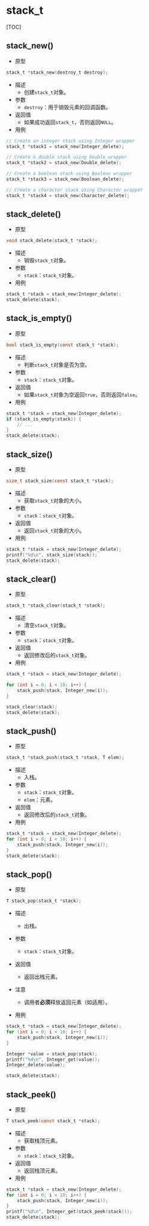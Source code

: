 # stack_t

[TOC]



## stack_new()

- 原型

```c
stack_t *stack_new(destroy_t destroy);
```

- 描述
    - 创建`stack_t`对象。
- 参数
    - `destroy`：用于销毁元素的回调函数。
- 返回值
    - 如果成功返回`stack_t`，否则返回`NULL`。
- 用例

```c
// Create an integer stack using Integer wrapper
stack_t *stack1 = stack_new(Integer_delete);

// Create a double stack using Double wrapper
stack_t *stack2 = stack_new(Double_delete);

// Create a boolean stack using Boolean wrapper
stack_t *stack3 = stack_new(Boolean_delete);

// Create a character stack using Character wrapper
stack_t *stack4 = stack_new(Character_delete);
```



## stack_delete()

- 原型

```c
void stack_delete(stack_t *stack);
```

- 描述
    - 销毁`stack_t`对象。
- 参数
    - `stack`：`stack_t`对象。
- 用例

```c
stack_t *stack = stack_new(Integer_delete);
stack_delete(stack);
```



## stack_is_empty()

- 原型

```c
bool stack_is_empty(const stack_t *stack);
```

- 描述
    - 判断`stack_t`对象是否为空。
- 参数
    - `stack`：`stack_t`对象。
- 返回值
    - 如果`stack_t`对象为空返回`true`，否则返回`false`。
- 用例

```c
stack_t *stack = stack_new(Integer_delete);
if (stack_is_empty(stack)) {
    // ...
}
stack_delete(stack);
```



## stack_size()

- 原型

```c
size_t stack_size(const stack_t *stack);
```

- 描述
    - 获取`stack_t`对象的大小。
- 参数
    - `stack`：`stack_t`对象。
- 返回值
    - 返回`stack_t`对象的大小。
- 用例

```c
stack_t *stack = stack_new(Integer_delete);
printf("%d\n", stack_size(stack));
stack_delete(stack);
```



## stack_clear()

- 原型

```c
stack_t *stack_clear(stack_t *stack);
```

- 描述
    - 清空`stack_t`对象。
- 参数
    - `stack`：`stack_t`对象。
- 返回值
    - 返回修改后的`stack_t`对象。
- 用例

```c
stack_t *stack = stack_new(Integer_delete);

for (int i = 0; i < 10; i++) {
    stack_push(stack, Integer_new(i));
}

stack_clear(stack);
stack_delete(stack);
```



## stack_push()

- 原型

```c
stack_t *stack_push(stack_t *stack, T elem);
```

- 描述
    - 入栈。
- 参数
    - `stack`：`stack_t`对象。
    - `elem`：元素。
- 返回值
    - 返回修改后的`stack_t`对象。
- 用例

```c
stack_t *stack = stack_new(Integer_delete);
for (int i = 0; i < 10; i++) {
    stack_push(stack, Integer_new(i));
}
stack_delete(stack);
```



## stack_pop()

- 原型

```c
T stack_pop(stack_t *stack);
```

- 描述
    - 出栈。
- 参数
    - `stack`：`stack_t`对象。
- 返回值
    - 返回出栈元素。
- 注意
    - 调用者**必须**释放返回元素（如适用）。

- 用例

```c
stack_t *stack = stack_new(Integer_delete);
for (int i = 0; i < 10; i++) {
    stack_push(stack, Integer_new(i));
}

Integer *value = stack_pop(stack);
printf("%d\n", Integer_get(value));
Integer_delete(value);

stack_delete(stack);
```



## stack_peek()

- 原型

```c
T stack_peek(const stack_t *stack);
```

- 描述
    - 获取栈顶元素。
- 参数
    - `stack`：`stack_t`对象。
- 返回值
    - 返回栈顶元素。
- 用例

```c
stack_t *stack = stack_new(Integer_delete);
for (int i = 0; i < 10; i++) {
    stack_push(stack, Integer_new(i));
}
printf("%d\n", Integer_get(stack_peek(stack)));
stack_delete(stack);
```


